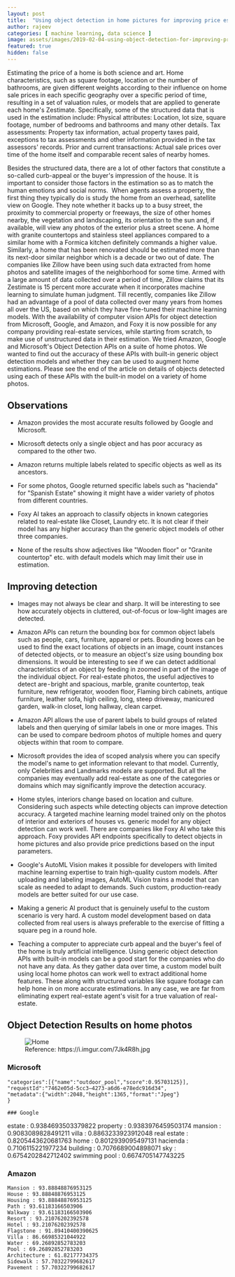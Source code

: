 ```yaml
---
layout: post
title:  "Using object detection in home pictures for improving price estimation"
author: rajeev
categories: [ machine learning, data science ]
image: assets/images/2019-02-04-using-object-detection-for-improving-price-estimation-1.jpeg
featured: true
hidden: false
---
```


Estimating the price of a home is both science and art. Home characteristics, such as square footage, location or the number of bathrooms, are given different weights according to their influence on home sale prices in each specific geography over a specific period of time, resulting in a set of valuation rules, or models that are applied to generate each home's Zestimate.
Specifically, some of the structured data that is used in the estimation include:
Physical attributes: Location, lot size, square footage, number of bedrooms and bathrooms and many other details.
Tax assessments: Property tax information, actual property taxes paid, exceptions to tax assessments and other information provided in the tax assessors' records.
Prior and current transactions: Actual sale prices over time of the home itself and comparable recent sales of nearby homes.

Besides the structured data, there are a lot of other factors that constitute a so-called curb-appeal or the buyer's impression of the house. It is important to consider those factors in the estimation so as to match the human emotions and social norms. 
When agents assess a property, the first thing they typically do is study the home from an overhead, satellite view on Google. They note whether it backs up to a busy street, the proximity to commercial property or freeways, the size of other homes nearby, the vegetation and landscaping, its orientation to the sun and, if available, will view any photos of the exterior plus a street scene. A home with granite countertops and stainless steel appliances compared to a similar home with a Formica kitchen definitely commands a higher value. Similarly, a home that has been renovated should be estimated more than its next-door similar neighbor which is a decade or two out of date.
The companies like Zillow have been using such data extracted from home photos and satellite images of the neighborhood for some time. Armed with a large amount of data collected over a period of time, Zillow claims that its Zestimate is 15 percent more accurate when it incorporates machine learning to simulate human judgment.
Till recently, companies like Zillow had an advantage of a pool of data collected over many years from homes all over the US, based on which they have fine-tuned their machine learning models. With the availability of computer vision APIs for object detection from Microsoft, Google, and Amazon, and Foxy it is now possible for any company providing real-estate services, while starting from scratch, to make use of unstructured data in their estimation.
We tried Amazon, Google and Microsoft's Object Detection APIs on a suite of home photos. We wanted to find out the accuracy of these APIs with built-in generic object detection models and whether they can be used to augment home estimations. Please see the end of the article on details of objects detected using each of these APIs with the built-in model on a variety of home photos.

## Observations

- Amazon provides the most accurate results followed by Google and Microsoft.

- Microsoft detects only a single object and has poor accuracy as compared to the other two.

- Amazon returns multiple labels related to specific objects as well as its ancestors.

- For some photos, Google returned specific labels such as "hacienda" for "Spanish Estate" showing it might have a wider variety of photos from different countries.

- Foxy AI takes an approach to classify objects in known categories related to real-estate like Closet, Laundry etc. It is not clear if their model has any higher accuracy than the generic object models of other three companies.

- None of the results show adjectives like "Wooden floor" or "Granite countertop" etc. with default models which may limit their use in estimation.

## Improving detection 

- Images may not always be clear and sharp. It will be interesting to see how accurately objects in cluttered, out-of-focus or low-light images are detected.

- Amazon APIs can return the bounding box for common object labels such as people, cars, furniture, apparel or pets. Bounding boxes can be used to find the exact locations of objects in an image, count instances of detected objects, or to measure an object's size using bounding box dimensions. It would be interesting to see if we can detect additional characteristics of an object by feeding in zoomed in part of the image of the individual object. For real-estate photos, the useful adjectives to detect are - bright and spacious, marble, granite countertop, teak furniture, new refrigerator, wooden floor, Flaming birch cabinets, antique furniture, leather sofa, high ceiling, long, steep driveway, manicured garden, walk-in closet, long hallway, clean carpet.

 - Amazon API allows the use of parent labels to build groups of related labels and then querying of similar labels in one or more images. This can be used to compare bedroom photos of multiple homes and query objects within that room to compare.

- Microsoft provides the idea of scoped analysis where you can specify the model's name to get information relevant to that model. Currently, only Celebrities and Landmarks models are supported. But all the companies may eventually add real-estate as one of the categories or domains which may significantly improve the detection accuracy.

- Home styles, interiors change based on location and culture. Considering such aspects while detecting objects can improve detection accuracy.
A targeted machine learning model trained only on the photos of interior and exteriors of houses vs. generic model for any object detection can work well. There are companies like Foxy AI who take this approach. Foxy provides API endpoints specifically to detect objects in home pictures and also provide price predictions based on the input parameters.

- Google's AutoML Vision makes it possible for developers with limited machine learning expertise to train high-quality custom models. After uploading and labeling images, AutoML Vision trains a model that can scale as needed to adapt to demands. Such custom, production-ready models are better suited for our use case.

- Making a generic AI product that is genuinely useful to the custom scenario is very hard. A custom model development based on data collected from real users is always preferable to the exercise of fitting a square peg in a round hole. 

- Teaching a computer to appreciate curb appeal and the buyer's feel of the home is truly artificial intelligence. Using generic object detection APIs with built-in models can be a good start for the companies who do not have any data. As they gather data over time, a custom model built using local home photos can work well to extract additional home features. These along with structured variables like square footage can help hone in on more accurate estimations. In any case, we are far from eliminating expert real-estate agent's visit for a true valuation of real-estate.

## Object Detection Results on home photos

<figure>
  <img src="{{site.baseurl}}/assets/images/2019-02-04-using-object-detection-for-improving-price-estimation-1.jpeg" alt="Home"/>
  <figcaption>Reference: https://i.imgur.com/7Jk4R8h.jpg</figcaption>
</figure>

### Microsoft

```{
"categories":[{"name":"outdoor_pool","score":0.95703125}],
"requestId":"7462e05d-5cc3–4273-a6d6-e78edc916d34",
"metadata":{"width":2048,"height":1365,"format":"Jpeg"}
}

### Google

```
estate : 0.9384693503379822
property : 0.9383976459503174
mansion : 0.9083089828491211
villa : 0.8863233923912048
real estate : 0.8205443620681763
home : 0.8012939095497131
hacienda : 0.7106115221977234
building : 0.7076689004898071
sky : 0.6754202842712402
swimming pool : 0.6674705147743225

### Amazon

```Building : 97.64356231689453
Mansion : 93.88848876953125
House : 93.88848876953125
Housing : 93.88848876953125
Path : 93.61183166503906
Walkway : 93.61183166503906
Resort : 93.21076202392578
Hotel : 93.21076202392578
Flagstone : 91.89410400390625
Villa : 86.66985321044922
Water : 69.26892852783203
Pool : 69.26892852783203
Architecture : 61.82177734375
Sidewalk : 57.70322799682617
Pavement : 57.70322799682617
